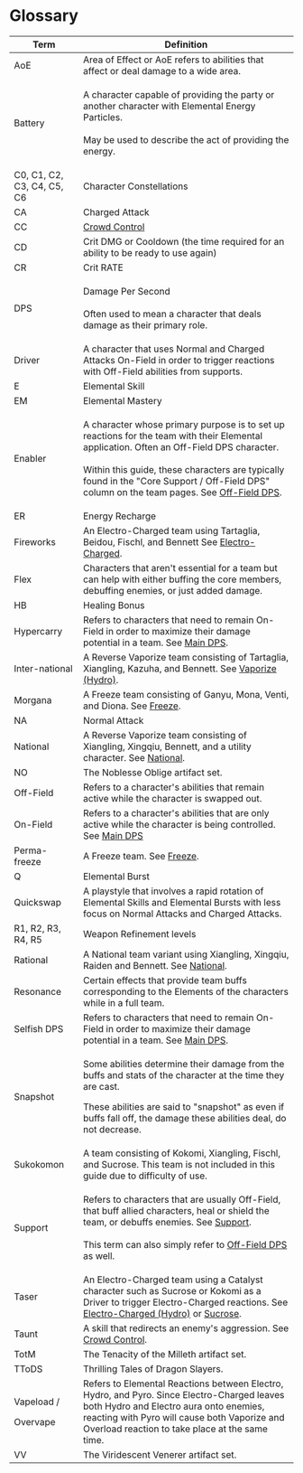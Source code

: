 # Glossary

| Term                             | Definition                                                                                                                                                                                                                                                                                                                                   |
| -------------------------------- | -------------------------------------------------------------------------------------------------------------------------------------------------------------------------------------------------------------------------------------------------------------------------------------------------------------------------------------------- |
| AoE                              | Area of Effect or AoE refers to abilities that affect or deal damage to a wide area.                                                                                                                                                                                                                                                         |
| Battery                          | <p>A character capable of providing the party or another character with Elemental Energy Particles.<br><br>May be used to describe the act of providing the energy.</p>                                                                                                                                                                      |
| C0, C1, C2, C3, C4, C5, C6       | Character Constellations                                                                                                                                                                                                                                                                                                                     |
| CA                               | Charged Attack                                                                                                                                                                                                                                                                                                                               |
| CC                               | [Crowd Control](roles/support/crowd-control.md)                                                                                                                                                                                                                                                                                              |
| CD                               | Crit DMG or Cooldown (the time required for an ability to be ready to use again)                                                                                                                                                                                                                                                             |
| CR                               | Crit RATE                                                                                                                                                                                                                                                                                                                                    |
| DPS                              | <p>Damage Per Second<br><br>Often used to mean a character that deals  damage as their primary role.</p>                                                                                                                                                                                                                                     |
| Driver                           | A character that uses Normal and Charged Attacks On-Field in order to trigger reactions with Off-Field abilities from supports.                                                                                                                                                                                                              |
| E                                | Elemental Skill                                                                                                                                                                                                                                                                                                                              |
| EM                               | Elemental Mastery                                                                                                                                                                                                                                                                                                                            |
| Enabler                          | <p>A character whose primary purpose is to set up reactions for the team with their Elemental application. Often an Off-Field DPS character. <br><br>Within this guide, these characters are typically found in the "Core Support / Off-Field DPS" column on the team pages. See <a href="roles/sub-dps/off-field.md">Off-Field DPS</a>.</p> |
| ER                               | Energy Recharge                                                                                                                                                                                                                                                                                                                              |
| Fireworks                        | An Electro-Charged team using Tartaglia, Beidou, Fischl, and Bennett See [Electro-Charged](teams/electro-charged-hydro.md).                                                                                                                                                                                                                  |
| Flex                             | Characters that aren't essential for a team but can help with either buffing the core members, debuffing enemies, or just added damage.                                                                                                                                                                                                      |
| HB                               | Healing Bonus                                                                                                                                                                                                                                                                                                                                |
| Hypercarry                       | Refers to characters that need to remain On-Field in order to maximize their damage potential in a team. See [Main DPS](roles/main-dps.md).                                                                                                                                                                                                  |
| Inter-national                   | A Reverse Vaporize team consisting of Tartaglia, Xiangling, Kazuha, and Bennett. See [Vaporize (Hydro)](teams/vaporize.md).                                                                                                                                                                                                                  |
| Morgana                          | A Freeze team consisting of Ganyu, Mona, Venti, and Diona. See [Freeze](teams/freeze.md).                                                                                                                                                                                                                                                    |
| NA                               | Normal Attack                                                                                                                                                                                                                                                                                                                                |
| National                         | A Reverse Vaporize team consisting of Xiangling, Xingqiu, Bennett, and a utility character. See [National](teams/national.md).                                                                                                                                                                                                               |
| NO                               | The Noblesse Oblige artifact set.                                                                                                                                                                                                                                                                                                            |
| Off-Field                        | Refers to a character's abilities that remain active while the character is swapped out.                                                                                                                                                                                                                                                     |
| On-Field                         | Refers to a character's abilities that are only active while the character is being controlled. See [Main DPS](roles/main-dps.md)                                                                                                                                                                                                            |
| Perma-freeze                     | A Freeze team. See [Freeze](teams/freeze.md).                                                                                                                                                                                                                                                                                                |
| Q                                | Elemental Burst                                                                                                                                                                                                                                                                                                                              |
| Quickswap                        | A playstyle that involves a rapid rotation of Elemental Skills and Elemental Bursts with less focus on Normal Attacks and Charged Attacks.                                                                                                                                                                                                   |
| R1, R2, R3, R4, R5               | Weapon Refinement levels                                                                                                                                                                                                                                                                                                                     |
| Rational                         | A National team variant using Xiangling, Xingqiu, Raiden and Bennett. See [National](teams/national.md).                                                                                                                                                                                                                                     |
| Resonance                        | Certain effects that provide team buffs corresponding to the Elements of the characters while in a full team.                                                                                                                                                                                                                                |
| Selfish DPS                      | Refers to characters that need to remain On-Field in order to maximize their damage potential in a team. See [Main DPS](roles/main-dps.md).                                                                                                                                                                                                  |
| Snapshot                         | <p>Some abilities determine their damage from the buffs and stats of the character at the time they are cast. </p><p></p><p>These abilities are said to "snapshot" as even if buffs fall off, the damage these abilities deal, do not decrease. </p>                                                                                         |
| Sukokomon                        | A team consisting of Kokomi, Xiangling, Fischl, and Sucrose. This team is not included in this guide due to difficulty of use.                                                                                                                                                                                                               |
| Support                          | <p>Refers to characters that are usually Off-Field, that buff allied characters, heal or shield the team, or debuffs enemies. See <a href="roles/support/">Support</a>.<br><br>This term can also simply refer to <a href="roles/sub-dps/off-field.md">Off-Field DPS</a> as well.</p>                                                        |
| Taser                            | An Electro-Charged team using a Catalyst character such as Sucrose or Kokomi as a Driver to trigger Electro-Charged reactions. See [Electro-Charged (Hydro)](teams/electro-charged-hydro.md) or [Sucrose](characters/anemo/sucrose.md).                                                                                                      |
| Taunt                            | A skill that redirects an enemy's aggression. See [Crowd Control](roles/support/crowd-control.md).                                                                                                                                                                                                                                           |
| TotM                             | The Tenacity of the Milleth artifact set.                                                                                                                                                                                                                                                                                                    |
| TToDS                            | Thrilling Tales of Dragon Slayers.                                                                                                                                                                                                                                                                                                           |
| <p>Vapeload /</p><p>Overvape</p> | Refers to Elemental Reactions between Electro, Hydro, and Pyro. Since Electro-Charged leaves both Hydro and Electro aura onto enemies, reacting with Pyro will cause both Vaporize and Overload reaction to take place at the same time.                                                                                                     |
| VV                               | The Viridescent Venerer artifact set.                                                                                                                                                                                                                                                                                                        |
